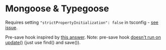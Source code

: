 # Mongoose & Typegoose

Requires setting `"strictPropertyInitialization": false` in tsconfig - [see issue](https://github.com/szokodiakos/typegoose/issues/210).

Pre-save hook inspired by [this answer](https://stackoverflow.com/a/53431995).
Note: pre-save hook [doesn't run on update()](https://mongoosejs.com/docs/middleware.html#notes) (just use find() and save()).

